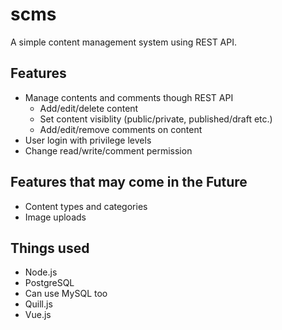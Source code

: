 # scms
A simple content management system using REST API.

## Features
- Manage contents and comments though REST API
  - Add/edit/delete content
  - Set content visiblity (public/private, published/draft etc.)
  - Add/edit/remove comments on content
- User login with privilege levels
- Change read/write/comment permission

## Features that may come in the Future
- Content types and categories
- Image uploads

## Things used
- Node.js
- PostgreSQL
- Can use MySQL too
- Quill.js
- Vue.js